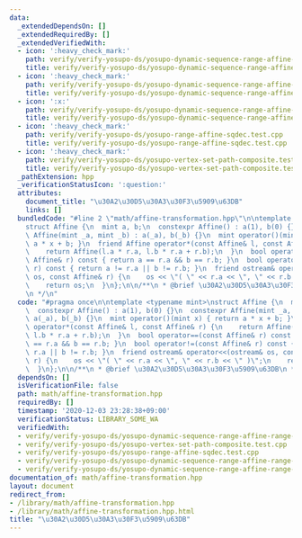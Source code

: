 ```yaml
---
data:
  _extendedDependsOn: []
  _extendedRequiredBy: []
  _extendedVerifiedWith:
  - icon: ':heavy_check_mark:'
    path: verify/verify-yosupo-ds/yosupo-dynamic-sequence-range-affine-range-sum-splay.test.cpp
    title: verify/verify-yosupo-ds/yosupo-dynamic-sequence-range-affine-range-sum-splay.test.cpp
  - icon: ':heavy_check_mark:'
    path: verify/verify-yosupo-ds/yosupo-dynamic-sequence-range-affine-range-sum-treap.test.cpp
    title: verify/verify-yosupo-ds/yosupo-dynamic-sequence-range-affine-range-sum-treap.test.cpp
  - icon: ':x:'
    path: verify/verify-yosupo-ds/yosupo-dynamic-sequence-range-affine-range-sum.test.cpp
    title: verify/verify-yosupo-ds/yosupo-dynamic-sequence-range-affine-range-sum.test.cpp
  - icon: ':heavy_check_mark:'
    path: verify/verify-yosupo-ds/yosupo-range-affine-sqdec.test.cpp
    title: verify/verify-yosupo-ds/yosupo-range-affine-sqdec.test.cpp
  - icon: ':heavy_check_mark:'
    path: verify/verify-yosupo-ds/yosupo-vertex-set-path-composite.test.cpp
    title: verify/verify-yosupo-ds/yosupo-vertex-set-path-composite.test.cpp
  _pathExtension: hpp
  _verificationStatusIcon: ':question:'
  attributes:
    document_title: "\u30A2\u30D5\u30A3\u30F3\u5909\u63DB"
    links: []
  bundledCode: "#line 2 \"math/affine-transformation.hpp\"\n\ntemplate <typename mint>\n\
    struct Affine {\n  mint a, b;\n  constexpr Affine() : a(1), b(0) {}\n  constexpr\
    \ Affine(mint _a, mint _b) : a(_a), b(_b) {}\n  mint operator()(mint x) { return\
    \ a * x + b; }\n  friend Affine operator*(const Affine& l, const Affine& r) {\n\
    \    return Affine(l.a * r.a, l.b * r.a + r.b);\n  }\n  bool operator==(const\
    \ Affine& r) const { return a == r.a && b == r.b; }\n  bool operator!=(const Affine&\
    \ r) const { return a != r.a || b != r.b; }\n  friend ostream& operator<<(ostream&\
    \ os, const Affine& r) {\n    os << \"( \" << r.a << \", \" << r.b << \" )\";\n\
    \    return os;\n  }\n};\n\n/**\n * @brief \u30A2\u30D5\u30A3\u30F3\u5909\u63DB\
    \n */\n"
  code: "#pragma once\n\ntemplate <typename mint>\nstruct Affine {\n  mint a, b;\n\
    \  constexpr Affine() : a(1), b(0) {}\n  constexpr Affine(mint _a, mint _b) :\
    \ a(_a), b(_b) {}\n  mint operator()(mint x) { return a * x + b; }\n  friend Affine\
    \ operator*(const Affine& l, const Affine& r) {\n    return Affine(l.a * r.a,\
    \ l.b * r.a + r.b);\n  }\n  bool operator==(const Affine& r) const { return a\
    \ == r.a && b == r.b; }\n  bool operator!=(const Affine& r) const { return a !=\
    \ r.a || b != r.b; }\n  friend ostream& operator<<(ostream& os, const Affine&\
    \ r) {\n    os << \"( \" << r.a << \", \" << r.b << \" )\";\n    return os;\n\
    \  }\n};\n\n/**\n * @brief \u30A2\u30D5\u30A3\u30F3\u5909\u63DB\n */\n"
  dependsOn: []
  isVerificationFile: false
  path: math/affine-transformation.hpp
  requiredBy: []
  timestamp: '2020-12-03 23:28:38+09:00'
  verificationStatus: LIBRARY_SOME_WA
  verifiedWith:
  - verify/verify-yosupo-ds/yosupo-dynamic-sequence-range-affine-range-sum-splay.test.cpp
  - verify/verify-yosupo-ds/yosupo-vertex-set-path-composite.test.cpp
  - verify/verify-yosupo-ds/yosupo-range-affine-sqdec.test.cpp
  - verify/verify-yosupo-ds/yosupo-dynamic-sequence-range-affine-range-sum-treap.test.cpp
  - verify/verify-yosupo-ds/yosupo-dynamic-sequence-range-affine-range-sum.test.cpp
documentation_of: math/affine-transformation.hpp
layout: document
redirect_from:
- /library/math/affine-transformation.hpp
- /library/math/affine-transformation.hpp.html
title: "\u30A2\u30D5\u30A3\u30F3\u5909\u63DB"
---
```

